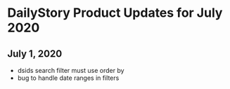 # DailyStory Product Updates for July 2020
## July 1, 2020
* dsids search filter must use order by
* bug to handle date ranges in filters
